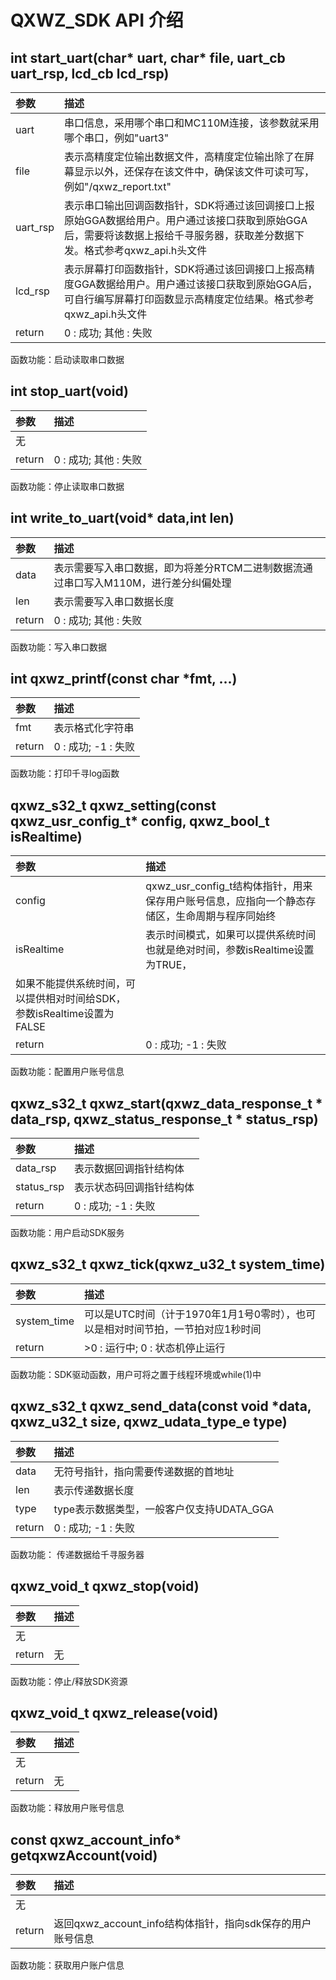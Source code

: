 # QXWZ_SDK API 介绍

##  int start_uart(char* uart, char* file, uart_cb uart_rsp, lcd_cb lcd_rsp)
|**参数**                           |**描述**|
|:-----                             |:----|
|uart                               |串口信息，采用哪个串口和MC110M连接，该参数就采用哪个串口，例如"uart3"|
|file                               |表示高精度定位输出数据文件，高精度定位输出除了在屏幕显示以外，还保存在该文件中，确保该文件可读可写，例如"/qxwz_report.txt"|
|uart_rsp                           |表示串口输出回调函数指针，SDK将通过该回调接口上报原始GGA数据给用户。用户通过该接口获取到原始GGA后，需要将该数据上报给千寻服务器，获取差分数据下发。格式参考qxwz_api.h头文件|
|lcd_rsp                           |表示屏幕打印函数指针，SDK将通过该回调接口上报高精度GGA数据给用户。用户通过该接口获取到原始GGA后，可自行编写屏幕打印函数显示高精度定位结果。格式参考qxwz_api.h头文件|
|return                             |0 : 成功; 其他 : 失败|



函数功能：启动读取串口数据

   

##  int stop_uart(void)
|**参数**                           |**描述**|
|:-----                             |:----|
|无                                 |     |
|return                             |0 : 成功; 其他 : 失败|


函数功能：停止读取串口数据


   
##  int write_to_uart(void* data,int len)
|**参数**                           |**描述**|
|:-----                             |:----|
|data                               |表示需要写入串口数据，即为将差分RTCM二进制数据流通过串口写入M110M，进行差分纠偏处理|
|len                                |表示需要写入串口数据长度|
|return                             |0 : 成功; 其他 : 失败|


函数功能：写入串口数据



   
##  int qxwz_printf(const char *fmt, ...)
|**参数**                           |**描述**|
|:-----                             |:----|
|fmt                                |表示格式化字符串|
|return                             |0 : 成功; -1 : 失败|


函数功能：打印千寻log函数


   
##  qxwz_s32_t qxwz_setting(const qxwz_usr_config_t* config, qxwz_bool_t isRealtime)
|**参数**                           |**描述**|
|:-----                             |:----|
|config                             |qxwz_usr_config_t结构体指针，用来保存用户账号信息，应指向一个静态存储区，生命周期与程序同始终|
|isRealtime                         |表示时间模式，如果可以提供系统时间也就是绝对时间，参数isRealtime设置为TRUE，
   如果不能提供系统时间，可以提供相对时间给SDK，参数isRealtime设置为FALSE|
|return                             |0 : 成功; -1 : 失败|

 
函数功能：配置用户账号信息

   
##  qxwz_s32_t qxwz_start(qxwz_data_response_t * data_rsp, qxwz_status_response_t * status_rsp)
|**参数**                           |**描述**|
|:-----                             |:----|
|data_rsp                           |表示数据回调指针结构体|
|status_rsp                         |表示状态码回调指针结构体|
|return                             |0 : 成功; -1 : 失败|


函数功能：用户启动SDK服务



   
##  qxwz_s32_t qxwz_tick(qxwz_u32_t system_time)
|**参数**                           |**描述**|
|:-----                             |:----|
|system_time                        |可以是UTC时间（计于1970年1月1号0零时），也可以是相对时间节拍，一节拍对应1秒时间|
|return                             | >0 : 运行中; 0 : 状态机停止运行|


函数功能：SDK驱动函数，用户可将之置于线程环境或while(1)中



   
##  qxwz_s32_t qxwz_send_data(const void *data, qxwz_u32_t size, qxwz_udata_type_e type)
|**参数**                           |**描述**|
|:-----                             |:----|
|data                               |无符号指针，指向需要传递数据的首地址|
|len                                |表示传递数据长度|
|type                               |type表示数据类型，一般客户仅支持UDATA_GGA|
|return                             |0 : 成功; -1 : 失败|

函数功能： 传递数据给千寻服务器
   
##  qxwz_void_t qxwz_stop(void)
|**参数**                           |**描述**|
|:-----                             |:----|
|无                                 |     |
|return                             |无|


函数功能：停止/释放SDK资源


   
##  qxwz_void_t qxwz_release(void)
|**参数**                           |**描述**|
|:-----                             |:----|
|无                                 |     |
|return                             |无|


函数功能：释放用户账号信息


   
##  const qxwz_account_info* getqxwzAccount(void)
|**参数**                           |**描述**|
|:-----                             |:----|
|无                                 |     |
|return                             |返回qxwz_account_info结构体指针，指向sdk保存的用户账号信息|


函数功能：获取用户账户信息

   
